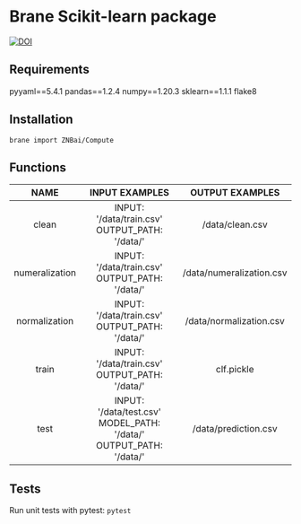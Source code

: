 # Brane Scikit-learn package
[![DOI](https://zenodo.org/badge/497735628.svg)](https://zenodo.org/badge/latestdoi/497735628)
## Requirements
pyyaml==5.4.1
pandas==1.2.4
numpy==1.20.3
sklearn==1.1.1
flake8
## Installation
```
brane import ZNBai/Compute
```
## Functions

| NAME | INPUT EXAMPLES | OUTPUT EXAMPLES |
| :----: | :----: | :----: |
|  clean   |  INPUT: '/data/train.csv'<br>OUTPUT_PATH: '/data/' | /data/clean.csv |
| numeralization  |  INPUT: '/data/train.csv'<br>OUTPUT_PATH: '/data/' | /data/numeralization.csv |
| normalization  |  INPUT: '/data/train.csv'<br>OUTPUT_PATH: '/data/' | /data/normalization.csv |
| train  |  INPUT: '/data/train.csv'<br>OUTPUT_PATH: '/data/' | clf.pickle |
| test  |  INPUT: '/data/test.csv'<br>MODEL_PATH: '/data/'<br>OUTPUT_PATH: '/data/' | /data/prediction.csv |
## Tests
Run unit tests with pytest: `pytest`
